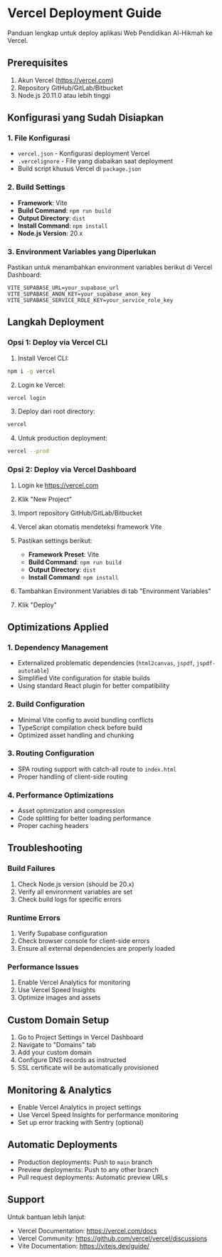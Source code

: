 # Vercel Deployment Guide

Panduan lengkap untuk deploy aplikasi Web Pendidikan Al-Hikmah ke Vercel.

## Prerequisites

1. Akun Vercel (https://vercel.com)
2. Repository GitHub/GitLab/Bitbucket
3. Node.js 20.11.0 atau lebih tinggi

## Konfigurasi yang Sudah Disiapkan

### 1. File Konfigurasi
- `vercel.json` - Konfigurasi deployment Vercel
- `.vercelignore` - File yang diabaikan saat deployment
- Build script khusus Vercel di `package.json`

### 2. Build Settings
- **Framework**: Vite
- **Build Command**: `npm run build`
- **Output Directory**: `dist`
- **Install Command**: `npm install`
- **Node.js Version**: 20.x

### 3. Environment Variables yang Diperlukan
Pastikan untuk menambahkan environment variables berikut di Vercel Dashboard:

```
VITE_SUPABASE_URL=your_supabase_url
VITE_SUPABASE_ANON_KEY=your_supabase_anon_key
VITE_SUPABASE_SERVICE_ROLE_KEY=your_service_role_key
```

## Langkah Deployment

### Opsi 1: Deploy via Vercel CLI

1. Install Vercel CLI:
```bash
npm i -g vercel
```

2. Login ke Vercel:
```bash
vercel login
```

3. Deploy dari root directory:
```bash
vercel
```

4. Untuk production deployment:
```bash
vercel --prod
```

### Opsi 2: Deploy via Vercel Dashboard

1. Login ke https://vercel.com
2. Klik "New Project"
3. Import repository GitHub/GitLab/Bitbucket
4. Vercel akan otomatis mendeteksi framework Vite
5. Pastikan settings berikut:
   - **Framework Preset**: Vite
   - **Build Command**: `npm run build`
   - **Output Directory**: `dist`
   - **Install Command**: `npm install`

6. Tambahkan Environment Variables di tab "Environment Variables"
7. Klik "Deploy"

## Optimizations Applied

### 1. Dependency Management
- Externalized problematic dependencies (`html2canvas`, `jspdf`, `jspdf-autotable`)
- Simplified Vite configuration for stable builds
- Using standard React plugin for better compatibility

### 2. Build Configuration
- Minimal Vite config to avoid bundling conflicts
- TypeScript compilation check before build
- Optimized asset handling and chunking

### 3. Routing Configuration
- SPA routing support with catch-all route to `index.html`
- Proper handling of client-side routing

### 4. Performance Optimizations
- Asset optimization and compression
- Code splitting for better loading performance
- Proper caching headers

## Troubleshooting

### Build Failures
1. Check Node.js version (should be 20.x)
2. Verify all environment variables are set
3. Check build logs for specific errors

### Runtime Errors
1. Verify Supabase configuration
2. Check browser console for client-side errors
3. Ensure all external dependencies are properly loaded

### Performance Issues
1. Enable Vercel Analytics for monitoring
2. Use Vercel Speed Insights
3. Optimize images and assets

## Custom Domain Setup

1. Go to Project Settings in Vercel Dashboard
2. Navigate to "Domains" tab
3. Add your custom domain
4. Configure DNS records as instructed
5. SSL certificate will be automatically provisioned

## Monitoring & Analytics

- Enable Vercel Analytics in project settings
- Use Vercel Speed Insights for performance monitoring
- Set up error tracking with Sentry (optional)

## Automatic Deployments

- Production deployments: Push to `main` branch
- Preview deployments: Push to any other branch
- Pull request deployments: Automatic preview URLs

## Support

Untuk bantuan lebih lanjut:
- Vercel Documentation: https://vercel.com/docs
- Vercel Community: https://github.com/vercel/vercel/discussions
- Vite Documentation: https://vitejs.dev/guide/